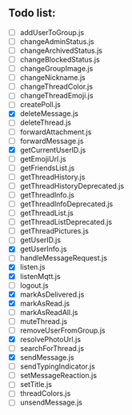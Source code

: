 ## Todo list:

- [ ] addUserToGroup.js
- [ ] changeAdminStatus.js
- [ ] changeArchivedStatus.js
- [ ] changeBlockedStatus.js
- [ ] changeGroupImage.js
- [ ] changeNickname.js
- [ ] changeThreadColor.js
- [ ] changeThreadEmoji.js
- [ ] createPoll.js
- [x] deleteMessage.js
- [ ] deleteThread.js
- [ ] forwardAttachment.js
- [ ] forwardMessage.js
- [x] getCurrentUserID.js
- [ ] getEmojiUrl.js
- [ ] getFriendsList.js
- [ ] getThreadHistory.js
- [ ] getThreadHistoryDeprecated.js
- [ ] getThreadInfo.js
- [ ] getThreadInfoDeprecated.js
- [ ] getThreadList.js
- [ ] getThreadListDeprecated.js
- [ ] getThreadPictures.js
- [ ] getUserID.js
- [x] getUserInfo.js
- [ ] handleMessageRequest.js
- [x] listen.js
- [x] listenMqtt.js
- [ ] logout.js
- [x] markAsDelivered.js
- [x] markAsRead.js
- [ ] markAsReadAll.js
- [ ] muteThread.js
- [ ] removeUserFromGroup.js
- [x] resolvePhotoUrl.js
- [ ] searchForThread.js
- [x] sendMessage.js
- [ ] sendTypingIndicator.js
- [ ] setMessageReaction.js
- [ ] setTitle.js
- [ ] threadColors.js
- [ ] unsendMessage.js
